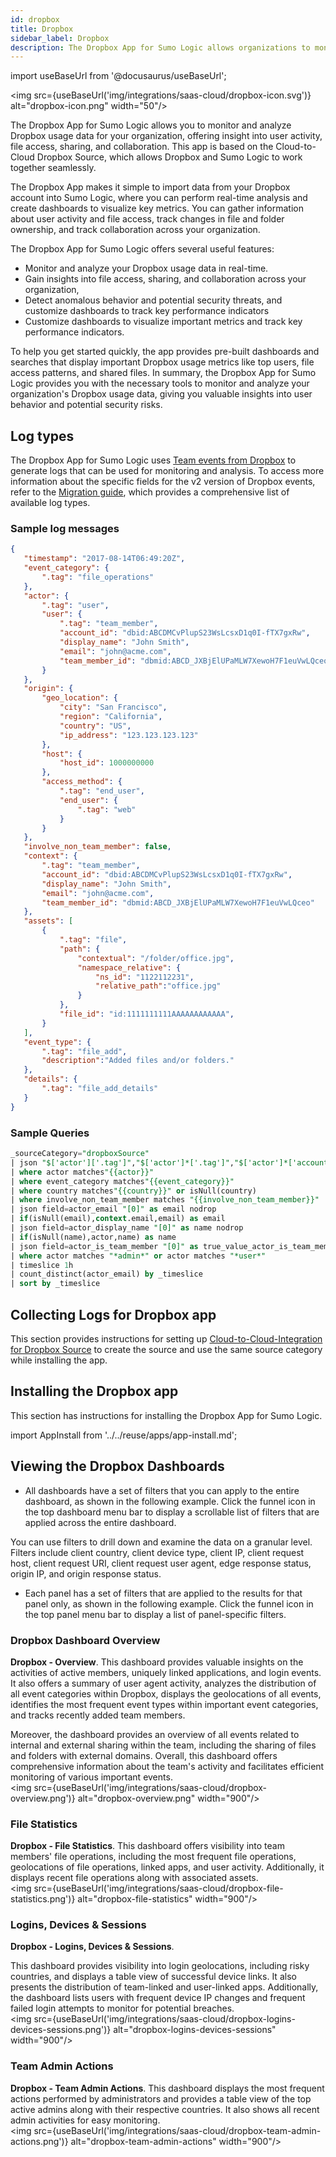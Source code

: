 ```yaml
---
id: dropbox
title: Dropbox
sidebar_label: Dropbox
description: The Dropbox App for Sumo Logic allows organizations to monitor and analyze their Dropbox usage data.
---
```


import useBaseUrl from '@docusaurus/useBaseUrl';

<img src={useBaseUrl('img/integrations/saas-cloud/dropbox-icon.svg')} alt="dropbox-icon.png" width="50"/>

The Dropbox App for Sumo Logic allows you to monitor and analyze Dropbox usage data for your organization, offering insight into user activity, file access, sharing, and collaboration. This app is based on the Cloud-to-Cloud Dropbox Source, which allows Dropbox and Sumo Logic to work together seamlessly.

The Dropbox App makes it simple to import data from your Dropbox account into Sumo Logic, where you can perform real-time analysis and create dashboards to visualize key metrics. You can gather information about user activity and file access, track changes in file and folder ownership, and track collaboration across your organization.

The Dropbox App for Sumo Logic offers several useful features:

* Monitor and analyze your Dropbox usage data in real-time.
* Gain insights into file access, sharing, and collaboration across your organization,
* Detect anomalous behavior and potential security threats, and customize dashboards to track key performance indicators
* Customize dashboards to visualize important metrics and track key performance indicators.

To help you get started quickly, the app provides pre-built dashboards and searches that display important Dropbox usage metrics like top users, file access patterns, and shared files. In summary, the Dropbox App for Sumo Logic provides you with the necessary tools to monitor and analyze your organization's Dropbox usage data, giving you valuable insights into user behavior and potential security risks.

## Log types

The Dropbox App for Sumo Logic uses [Team events from Dropbox](https://www.dropbox.com/developers/documentation/http/teams#team_log-get_events) to generate logs that can be used for monitoring and analysis. To access more information about the specific fields for the v2 version of Dropbox events, refer to the [Migration guide](https://www.dropbox.com/developers/reference/events-migration-guide), which provides a comprehensive list of available log types.

### Sample log messages

```json
{
   "timestamp": "2017-08-14T06:49:20Z",
   "event_category": {
       ".tag": "file_operations"
   },
   "actor": {
       ".tag": "user",
       "user": {
           ".tag": "team_member",
           "account_id": "dbid:ABCDMCvPlupS23WsLcsxD1q0I-fTX7gxRw",
           "display_name": "John Smith",
           "email": "john@acme.com",
           "team_member_id": "dbmid:ABCD_JXBjElUPaMLW7XewoH7F1euVwLQceo"
       }
   },
   "origin": {
       "geo_location": {
           "city": "San Francisco",
           "region": "California",
           "country": "US",
           "ip_address": "123.123.123.123"
       },
       "host": {
           "host_id": 1000000000
       },
       "access_method": {
           ".tag": "end_user",
           "end_user": {
               ".tag": "web"
           }
       }
   },
   "involve_non_team_member": false,
   "context": {
       ".tag": "team_member",
       "account_id": "dbid:ABCDMCvPlupS23WsLcsxD1q0I-fTX7gxRw",
       "display_name": "John Smith",
       "email": "john@acme.com",
       "team_member_id": "dbmid:ABCD_JXBjElUPaMLW7XewoH7F1euVwLQceo"
   },
   "assets": [
       {
           ".tag": "file",
           "path": {
               "contextual": "/folder/office.jpg",
               "namespace_relative": {
                   "ns_id": "1122112231",
                   "relative_path":"office.jpg"
               }
           },
           "file_id": "id:1111111111AAAAAAAAAAAA",
       }
   ],
   "event_type": {
       ".tag": "file_add",
       "description":"Added files and/or folders."
   },
   "details": {
       ".tag": "file_add_details"
   }
}
```

### Sample Queries

```sql title="Active Team Members"
_sourceCategory="dropboxSource"
| json "$['actor']['.tag']","$['actor']*['.tag']","$['actor']*['account_id']","$['actor']*['display_name']","$['actor']*['email']","$['actor']*['team_member_id']","$['event_type']['.tag']","$['event_type']['description']","details.app_info.display_name", "origin.geo_location.ip_address", "origin.geo_location.country","$['event_category']['.tag']","involve_non_team_member" as actor,actor_is_team_member,actor_account_id, actor_display_name, actor_email,actor_team_member_id, event_type, event_type_description, app_name,location,country, event_category,involve_non_team_member nodrop
| where actor matches"{{actor}}"
| where event_category matches"{{event_category}}"
| where country matches"{{country}}" or isNull(country)
| where involve_non_team_member matches "{{involve_non_team_member}}"
| json field=actor_email "[0]" as email nodrop
| if(isNull(email),context.email,email) as email
| json field=actor_display_name "[0]" as name nodrop
| if(isNull(name),actor,name) as name
| json field=actor_is_team_member "[0]" as true_value_actor_is_team_member | where %"true_value_actor_is_team_member" = "team_member"
| where actor matches "*admin*" or actor matches "*user*"
| timeslice 1h
| count_distinct(actor_email) by _timeslice
| sort by _timeslice
```

## Collecting Logs for Dropbox app

This section provides instructions for setting up [Cloud-to-Cloud-Integration for Dropbox Source](/docs/send-data/hosted-collectors/cloud-to-cloud-integration-framework/dropbox-source) to create the source and use the same source category while installing the app.

## Installing the Dropbox app​

This section has instructions for installing the Dropbox App for Sumo Logic.

import AppInstall from '../../reuse/apps/app-install.md';

<AppInstall/>

## Viewing the Dropbox Dashboards​

* All dashboards have a set of filters that you can apply to the entire dashboard, as shown in the following example. Click the funnel icon in the top dashboard menu bar to display a scrollable list of filters that are applied across the entire dashboard.

You can use filters to drill down and examine the data on a granular level. Filters include client country, client device type, client IP, client request host, client request URI, client request user agent, edge response status, origin IP, and origin response status.

* Each panel has a set of filters that are applied to the results for that panel only, as shown in the following example. Click the funnel icon in the top panel menu bar to display a list of panel-specific filters.

###  Dropbox Dashboard Overview

**Dropbox - Overview**.
This dashboard provides valuable insights on the activities of active members, uniquely linked applications, and login events. It also offers a summary of user agent activity, analyzes the distribution of all event categories within Dropbox, displays the geolocations of all events, identifies the most frequent event types within important event categories, and tracks recently added team members.

Moreover, the dashboard provides an overview of all events related to internal and external sharing within the team, including the sharing of files and folders with external domains. Overall, this dashboard offers comprehensive information about the team's activity and facilitates efficient monitoring of various important events.<br/><img src={useBaseUrl('img/integrations/saas-cloud/dropbox-overview.png')} alt="dropbox-overview.png" width="900"/>

### File Statistics

**Dropbox - File Statistics**.
This dashboard offers visibility into team members' file operations, including the most frequent file operations, geolocations of file operations, linked apps, and user activity. Additionally, it displays recent file operations along with associated assets.<br/><img src={useBaseUrl('img/integrations/saas-cloud/dropbox-file-statistics.png')} alt="dropbox-file-statistics" width="900"/>

### Logins, Devices & Sessions

**Dropbox - Logins, Devices & Sessions**.

This dashboard provides visibility into login geolocations, including risky countries, and displays a table view of successful device links. It also presents the distribution of team-linked and user-linked apps. Additionally, the dashboard lists users with frequent device IP changes and frequent failed login attempts to monitor for potential breaches.<br/><img src={useBaseUrl('img/integrations/saas-cloud/dropbox-logins-devices-sessions.png')} alt="dropbox-logins-devices-sessions" width="900"/>

### Team Admin Actions

**Dropbox - Team Admin Actions**.
This dashboard displays the most frequent actions performed by administrators and provides a table view of the top active admins along with their respective countries. It also shows all recent admin activities for easy monitoring.<br/><img src={useBaseUrl('img/integrations/saas-cloud/dropbox-team-admin-actions.png')} alt="dropbox-team-admin-actions" width="900"/>
